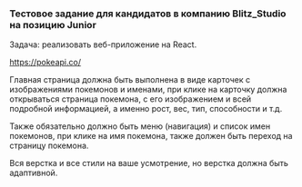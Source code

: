 ### Тестовое задание для кандидатов в компанию Blitz_Studio на позицию Junior

Задача: реализовать веб-приложение на React.

https://pokeapi.co/

Главная страница должна быть выполнена в виде карточек с изображениями покемонов и именами, при клике на карточку должна открываться страница покемона, с его изображением и всей подробной информацией, а именно рост, вес, тип, способности и т.д.

Также обязательно должно быть меню (навигация) и список имен покемонов, при клике на имя покемона, также должен быть переход на страницу покемона.

Вся верстка и все стили на ваше усмотрение, но верстка должна быть адаптивной.


